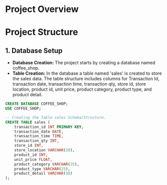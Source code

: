 # Project Overview


# Project Structure

## 1. Database Setup
   * **Database Creation:** The project starts by creating a database named coffee_shop.
   * **Table Creation:** In the database a table named 'sales' is created to store the sales data. The table structure includes columns for Transaction Id, transaction date, transaction time, transaction qty, store id, store location, product id, unit price, product category, product type, and product detail.

``` sql
CREATE DATABASE COFFEE_SHOP;
USE COFFEE_SHOP;

-- Creating the Table sales Schema/Structure.
CREATE TABLE sales (
	transaction_id INT PRIMARY KEY,
    transaction_date DATE,
    transaction_time TIME,
    transaction_qty	INT,
    store_id INT,
    store_location VARCHAR(20),	
    product_id INT,
    unit_price FLOAT,
    product_category VARCHAR(25),	
    product_type VARCHAR(25),
    product_detail VARCHAR(30)
);
```
